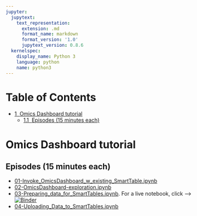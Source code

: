 ```yaml
---
jupyter:
  jupytext:
    text_representation:
      extension: .md
      format_name: markdown
      format_version: '1.0'
      jupytext_version: 0.8.6
  kernelspec:
    display_name: Python 3
    language: python
    name: python3
---
```


<h1>Table of Contents<span class="tocSkip"></span></h1>
<div class="toc"><ul class="toc-item"><li><span><a href="#Omics-Dashboard-tutorial" data-toc-modified-id="Omics-Dashboard-tutorial-1"><span class="toc-item-num">1&nbsp;&nbsp;</span>Omics Dashboard tutorial</a></span><ul class="toc-item"><li><span><a href="#Episodes-(15-minutes-each)" data-toc-modified-id="Episodes-(15-minutes-each)-1.1"><span class="toc-item-num">1.1&nbsp;&nbsp;</span>Episodes (15 minutes each)</a></span></li></ul></li></ul></div>


# Omics Dashboard tutorial




## Episodes (15 minutes each)

* 	[01-Invoke_OmicsDashboard_w_existing_SmartTable.ipynb](https://nbviewer.jupyter.org/github/PNNL-CompBio/2019-04-22-OmicsDashboard-tutorial/blob/master/01-Invoke_OmicsDashboard_w_existing_SmartTable.ipynb)
*	[02-OmicsDashboard-exploration.ipynb](https://nbviewer.jupyter.org/github/PNNL-CompBio/2019-04-22-OmicsDashboard-tutorial/blob/master/02-OmicsDashboard-exploration.ipynb)
*	[03-Preparing_data_for_SmartTables.ipynb](https://nbviewer.jupyter.org/github/PNNL-CompBio/2019-04-22-OmicsDashboard-tutorial/blob/master/03-Preparing_data_for_SmartTables.ipynb). For a live notebook, click --> [![Binder](https://mybinder.org/badge_logo.svg)](https://mybinder.org/v2/gh/PNNL-CompBio/2019-03-26-OmicsDashboard-tutorial/master?filepath=03-Preparing_data_for_SmartTables.ipynb)
*	[04-Uploading_Data_to_SmartTables.ipynb](https://nbviewer.jupyter.org/github/PNNL-CompBio/2019-04-22-OmicsDashboard-tutorial/blob/master/03-Preparing_data_for_SmartTables.ipynb)

